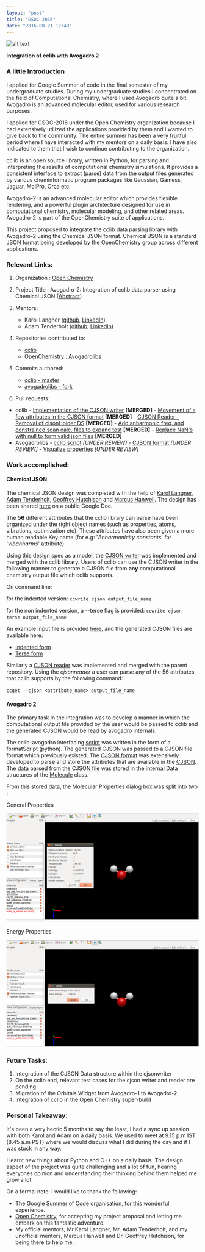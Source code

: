 ```yaml
---
layout: "post"
title: "GSOC 2016"
date: "2016-08-21 12:43"
---
```

![alt text](https://developers.google.com/open-source/gsoc/resources/downloads/GSoC-icon-192.png "Gsoc2016")

**Integration of cclib with Avogadro 2**

### A little Introduction
I applied for Google Summer of code in the final semester of my undergraduate studies. During my undergraduate studies I concentrated on the field of Computational Chemistry, where I used Avogadro quite a bit. Avogadro is an advanced molecular editor, used for various research purposes.

I applied for GSOC-2016 under the Open Chemistry organization because I had extensively utilized the applications provided by them and I wanted to give back to the community. The entire summer has been a very fruitful period where I have interacted with my mentors on a daily basis. I have also indicated to them that I wish to continue contributing to the organization.


cclib is an open source library, written in Python, for parsing and interpreting the results of computational chemistry simulations. It provides a consistent interface to extract (parse) data from the output files generated by various cheminformatic program packages like Gaussian, Gamess, Jaguar, MolPro, Orca etc.  

Avogadro-2 is an advanced molecular editor which provides flexible rendering, and a powerful plugin architecture designed for use in computational chemistry, molecular modeling, and other related areas. Avogadro-2 is part of the OpenChemistry suite of applications.

This project proposed to integrate the cclib data parsing library with Avogadro-2 using the Chemical JSON format. Chemical JSON is a standard JSON format being developed by the OpenChemistry group across different applications.

### Relevant Links:

1. Organization :
 [Open Chemistry](http://www.openchemistry.org/)
2. Project Title : Avogadro-2: Integration of cclib data parser using Chemical JSON ([Abstract](https://summerofcode.withgoogle.com/projects/#6520053793030144))
3. Mentors:
    - Karol Langner ([github](https://github.com/langner), [LinkedIn](https://www.linkedin.com/in/karollangner))
    - Adam Tenderholt ([github](https://github.com/ATenderholt), [LinkedIn](https://www.linkedin.com/in/tenderholt))

4. Repositories contributed to:
    - [cclib](https://github.com/cclib/cclib/)
    - [OpenChemistry : Avogadrolibs](https://github.com/OpenChemistry/avogadrolibs)

5. Commits authored:
    - [cclib - master](https://github.com/cclib/cclib/commits/master?author=Schamnad)
    - [avogadrolibs - fork](https://github.com/Schamnad/avogadrolibs/commits/schamnad_GSOC16?author=schamnad)


6. Pull requests:
  - cclib
        - [Implementation of the CJSON writer](https://github.com/cclib/cclib/pull/279) **[MERGED]**
        - [Movement of a few attributes in the CJSON format](https://github.com/cclib/cclib/pull/305) **[MERGED]**
        - [CJSON Reader - Removal of cjsonHolder DS](https://github.com/cclib/cclib/pull/308) **[MERGED]**
        - [Add anharmonic freq. and constrained scan calc. files to expand test](https://github.com/cclib/cclib/pull/281) **[MERGED]**
        - [Replace NaN's with null to form valid json files](https://github.com/cclib/cclib/pull/318) **[MERGED]**
  - Avogadrolibs
        - [cclib script](https://github.com/OpenChemistry/avogadrolibs/pull/103) _[UNDER REVIEW]_
        - [CJSON format](https://github.com/OpenChemistry/avogadrolibs/pull/104) _[UNDER REVIEW]_
        - [Visualize properties](https://github.com/OpenChemistry/avogadrolibs/pull/105) _[UNDER REVIEW]_


### Work accomplished:

#### Chemical JSON
The chemical JSON design was completed with the help of [Karol Langner](https://github.com/langner), [Adam Tenderholt](https://github.com/ATenderholt), [Geoffrey Hutchison](https://github.com/ghutchis) and [Marcus Hanwell](https://github.com/cryos). The design has been shared [here](https://docs.google.com/document/d/1_RYFXzhxHK525id0A930Pa1y38Ui2X5GgtAo68iE5Oc/edit?usp=sharing) on a public Google Doc.

The **56** different attributes that the cclib library can parse have been organized under the right object names (such as properties, atoms, vibrations, optimization etc). These attributes have also been given a more human readable Key name (for e.g: '_Anharmonicity constants_' for '_vibanharms_' attribute).

Using this design spec as a model, the [CJSON writer](https://github.com/cclib/cclib/blob/master/src/cclib/io/cjsonwriter.py) was implemented and merged with the cclib library. Users of cclib can use the CJSON writer in the following manner to generate a CJSON file from **any** computational chemistry output file which cclib supports.

On command line:

for the indented version: `ccwrite cjson output_file_name`

for the non indented version, a --terse flag is provided:
`ccwrite cjson --terse output_file_name`

An example input file is provided [here](https://raw.githubusercontent.com/Schamnad/schamnad.github.io/master/_includes/dvb_sp_un.out), and the generated CJSON files are available here:

- [Indented form](https://raw.githubusercontent.com/Schamnad/schamnad.github.io/master/_includes/dvb_sp_un-indented.cjson)
- [Terse form](https://raw.githubusercontent.com/Schamnad/schamnad.github.io/master/_includes/dvb_sp_un.cjson)

Similarly a [CJSON reader](https://github.com/cclib/cclib/blob/master/src/cclib/io/cjsonreader.py) was implemented and merged with the parent repository. Using the _cjsonreader_ a user can parse any of the 56 attributes that cclib supports by the following command:

`ccget --cjson <attribute_name> output_file_name`

#### Avogadro 2

The primary task in the integration was to develop a manner in which the computational output file provided by the user would be passed to cclib and the generated CJSON would be read by avogadro internals.

The cclib-avogadro interfacing [script](https://github.com/Schamnad/avogadrolibs/blob/cclibScript/avogadro/qtplugins/scriptfileformats/formatScripts/cclib/cclibScript.py) was written in the form of a formatScript (python). The generated CJSON was passed to a CJSON file format which previously existed. The [CJSON format](https://github.com/Schamnad/avogadrolibs/blob/schamnad_GSOC16/avogadro/io/cjsonformat.cpp) was extensively developed to parse and store the attributes that are available in the [CJSON](https://docs.google.com/document/d/1_RYFXzhxHK525id0A930Pa1y38Ui2X5GgtAo68iE5Oc/edit?usp=sharing). The data parsed from the CJSON file was stored in the internal Data structures of the [Molecule](https://github.com/Schamnad/avogadrolibs/blob/schamnad_GSOC16/avogadro/core/molecule.h) class.

From this stored data, the Molecular Properties dialog box was split into two :

  General Properties

 ![General Properties](https://raw.githubusercontent.com/Schamnad/schamnad.github.io/master/_includes/GeneralProperties.png)

 Energy Properties

 ![Energy Properties](https://raw.githubusercontent.com/Schamnad/schamnad.github.io/master/_includes/EnergyProperties.png)

### Future Tasks:

1. Integration of the CJSON Data structure within the cjsonwriter
2. On the cclib end, relevant test cases for the cjson writer and reader are pending
3. Migration of the Orbitals Widget from Avogadro-1 to Avogadro-2
4. Integration of cclib in the Open Chemistry super-build

### Personal Takeaway:

It's been a very hectic 5 months to say the least, I had a sync up session with both Karol and Adam on a daily basis. We used to meet at 9.15 p.m IST (8.45 a.m PST) where we would discuss what I did during the day and if I was stuck in any way.

I learnt new things about Python and C++ on a daily basis. The design aspect of the project was quite challenging and a lot of fun, hearing everyones opinion and understanding their thinking behind them helped me grow a lot.

On a formal note:
I would like to thank the following:

- The [Google Summer of Code](https://summerofcode.withgoogle.com) organisation, for this wonderful experience.
- [Open Chemistry](openchemistry.org), for accepting my project proposal and letting me embark on this fantastic adventure.
- My official mentors, Mr.Karol Langner, Mr. Adam Tenderholt, and my unofficial mentors, Marcus Hanwell and Dr. Geoffrey Hutchison, for being there to help me.
